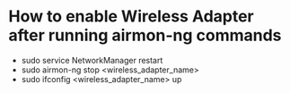 # How to enable Wireless Adapter after running airmon-ng commands
* sudo service NetworkManager restart
* sudo airmon-ng stop <wireless_adapter_name>
* sudo ifconfig <wireless_adapter_name> up